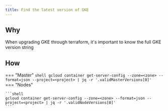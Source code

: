 ```yaml
---
title: Find the latest version of GKE
---
```


## Why

When upgrading GKE through terraform, it's important to know the full GKE version string

## How

=== "Master"
    ```shell
    gcloud container get-server-config --zone=<zone> --format=json --project=<project> | jq -r '.validMasterVersions[0]'
    ```
=== "Nodes"

    ```shell
    gcloud container get-server-config --zone=<zone> --format=json --project=<project> | jq -r '.validNodeVersions[0]'
    ```
